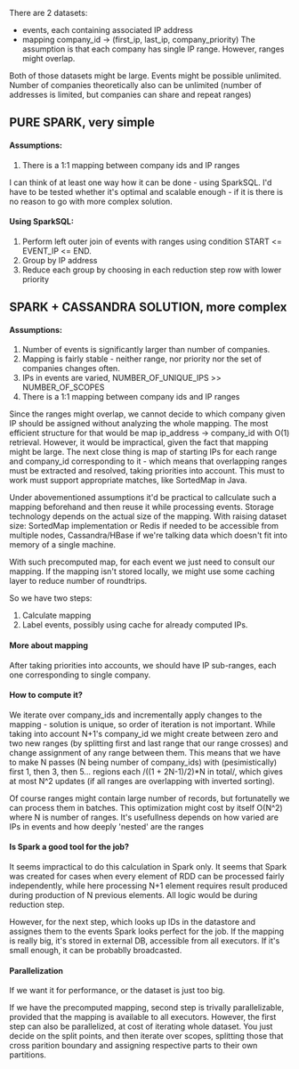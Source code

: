 There are 2 datasets:
* events, each containing associated IP address
* mapping company_id -> (first_ip, last_ip, company_priority)
The assumption is that each company has single IP range.
However, ranges might overlap.

Both of those datasets might be large. 
Events might be possible unlimited.
Number of companies theoretically also can be unlimited (number of addresses is limited, but companies can share and repeat ranges)

## PURE SPARK, very simple

#### Assumptions:
1. There is a 1:1 mapping between company ids and IP ranges

I can think of at least one way how it can be done - using SparkSQL. I'd have to be tested whether it's optimal and scalable enough - if it is there is no reason to go with more complex solution.

#### Using SparkSQL:
1. Perform left outer join of events with ranges using condition START <= EVENT_IP <= END.
2. Group by IP address
3. Reduce each group by choosing in each reduction step row with lower priority

## SPARK + CASSANDRA SOLUTION, more complex

#### Assumptions:
1. Number of events is significantly larger than number of companies.
2. Mapping is fairly stable - neither range, nor priority nor the set of companies changes often.
3. IPs in events are varied, NUMBER_OF_UNIQUE_IPS >> NUMBER_OF_SCOPES
4. There is a 1:1 mapping between company ids and IP ranges

Since the ranges might overlap, we cannot decide to which company given IP should be assigned without analyzing the whole mapping. The most efficient structure for that would be map ip_address -> company_id with O(1) retrieval. However, it would be impractical, given the fact that mapping might be large. The next close thing is map of starting IPs for each range and company_id corresponding to it - which means that overlapping ranges must be extracted and resolved, taking priorities into account. This must to work must support appropriate matches, like SortedMap in Java.

Under abovementioned assumptions it'd be practical to callculate such a mapping beforehand and then reuse it while processing events. Storage technology depends on the actual size of the mapping. With raising dataset size: SortedMap implementation or Redis if needed to be accessible from multiple nodes, Cassandra/HBase if we're talking data which doesn't fit into memory of a single machine.

With such precomputed map, for each event we just need to consult our mapping. If the mapping isn't stored locally, we might use some caching layer to reduce number of roundtrips.

So we have two steps:
1. Calculate mapping
2. Label events, possibly using cache for already computed IPs.

#### More about mapping
After taking priorities into accounts, we should have IP sub-ranges, each one corresponding to single company.

#### How to compute it?
We iterate over company_ids and incrementally apply changes to the mapping - solution is unique, so order of iteration is not important. While taking into account N+1's company_id we might create between zero and two new ranges (by splitting first and last range that our range crosses) and change assignment of any range between them.
This means that we have to make N passes (N being number of company_ids) with (pesimistically) first 1, then 3, then 5... regions each /((1 + 2N-1)/2)*N in total/, which gives at most N^2 updates (if all ranges are overlapping with inverted sorting).

Of course ranges might contain large number of records, but fortunatelly we can process them in batches.
This optimization might cost by itself O(N^2) where N is number of ranges. It's usefullness depends on how varied are IPs in events and how deeply 'nested' are the ranges

#### Is Spark a good tool for the job?
It seems impractical to do this calculation in Spark only. It seems that Spark was created for cases when every element of RDD can be processed fairly independently, while here processing N+1 element requires result produced during production of N previous elements. All logic would be during reduction step.

However, for the next step, which looks up IDs in the datastore and assignes them to the events Spark looks perfect for the job. If the mapping is really big, it's stored in external DB, accessible from all executors. If it's small enough, it can be probablly broadcasted.

#### Parallelization
If we want it for performance, or the dataset is just too big.

If we have the precomputed mapping, second step is trivally parallelizable, provided that the mapping is available to all executors. However, the first step can also be parallelized, at cost of iterating whole dataset.
You just decide on the split points, and then iterate over scopes, splitting those that cross parition boundary and assigning respective parts to their own partitions.



